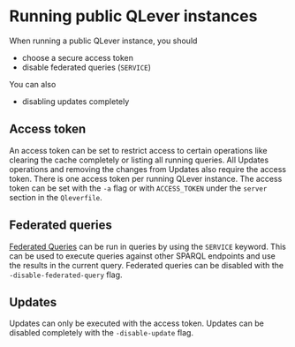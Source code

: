 # Running public QLever instances

When running a public QLever instance, you should
- choose a secure access token
- disable federated queries (`SERVICE`)  

You can also 
- disabling updates completely

## Access token
An access token can be set to restrict access to certain operations like clearing the cache completely or listing all running queries.
All Updates operations and removing the changes from Updates also require the access token.
There is one access token per running QLever instance.
The access token can be set with the `-a` flag or with `ACCESS_TOKEN` under the `server` section in the `Qleverfile`.

## Federated queries
[Federated Queries](https://www.w3.org/TR/2013/REC-sparql11-federated-query-20130321/) can be run in queries by using the `SERVICE` keyword.
This can be used to execute queries against other SPARQL endpoints and use the results in the current query.
Federated queries can be disabled with the `-disable-federated-query` flag.

## Updates
Updates can only be executed with the access token.
Updates can be disabled completely with the `-disable-update` flag.